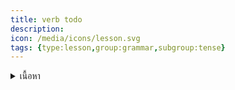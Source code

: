 ```yaml
---
title: verb todo
description: 
icon: /media/icons/lesson.svg
tags: {type:lesson,group:grammar,subgroup:tense}
---
```


<details>
<summary>เนื้อหา</summary>

<details>

<summary>แบบฝึกหัด</summary>

<details>